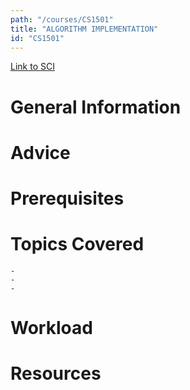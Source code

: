 ```yaml
---
path: "/courses/CS1501"
title: "ALGORITHM IMPLEMENTATION"
id: "CS1501"
---
```

[Link to SCI]("http://courses.sci.pitt.edu/courses/courses/view/CS-1501")

# General Information

# Advice


# Prerequisites
<!-- PREREQ_REPLACEMENT (Do not remove) -->

<!-- END PREREQ_REPLACEMENT (Do not remove) -->
# Topics Covered
	- 
	-
	-
# Workload

<!-- TESTIMONIALS
# Testimonials
This gets replaced with Gatsby, its
data comes from Google Sheets for easier
editing!
-->

# Resources
